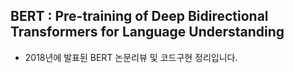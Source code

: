 ## BERT : Pre-training of Deep Bidirectional Transformers for Language Understanding
- 2018년에 발표된 BERT 논문리뷰 및 코드구현 정리입니다.
